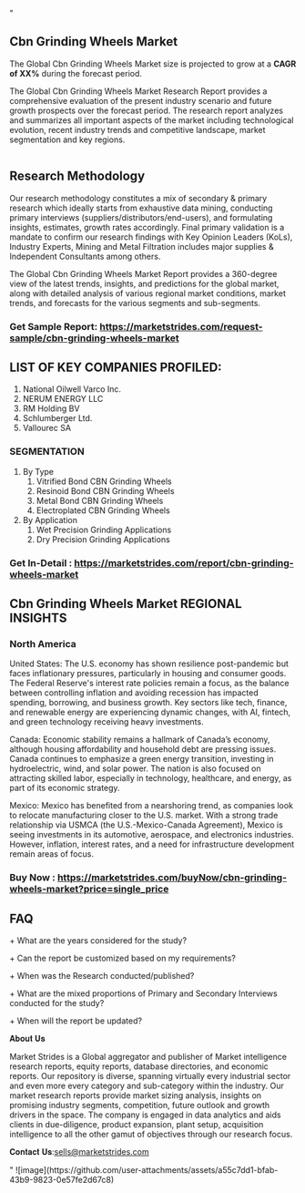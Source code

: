"<h2>Cbn Grinding Wheels Market</h2>
<p>The Global Cbn Grinding Wheels Market size is projected to grow at a <strong>CAGR of XX%</strong> during the forecast period.</p>
<p>The Global Cbn Grinding Wheels Market Research Report provides a comprehensive evaluation of the present industry scenario and future growth prospects over the forecast period. The research report analyzes and summarizes all important aspects of the market including technological evolution, recent industry trends and competitive landscape, market segmentation and key regions.</p>
<p><img style=""width: 100%;"" src=""https://marketstrides.com//uploads/images/marketstrides-051.png"" alt=""Cbn Grinding Wheels Market Report Analysis"" /></p>
<h2>Research Methodology</h2>
<p>Our research methodology constitutes a mix of secondary &amp; primary research which ideally starts from exhaustive data mining, conducting primary interviews (suppliers/distributors/end-users), and formulating insights, estimates, growth rates accordingly. Final primary validation is a mandate to confirm our research findings with Key Opinion Leaders (KoLs), Industry Experts, Mining and Metal Filtration includes major supplies &amp; Independent Consultants among others.</p>
<p>The Global Cbn Grinding Wheels Market Report provides a 360-degree view of the latest trends, insights, and predictions for the global market, along with detailed analysis of various regional market conditions, market trends, and forecasts for the various segments and sub-segments.</p>
<h3><strong>Get Sample Report: <a href=
https://marketstrides.com/request-sample/cbn-grinding-wheels-market>https://marketstrides.com/request-sample/cbn-grinding-wheels-market</a></strong></h3>
<h2>LIST OF KEY COMPANIES PROFILED:</h2>
<p><ol><li>National Oilwell Varco Inc.</li><li>NERUM ENERGY LLC</li><li>RM Holding BV</li><li>Schlumberger Ltd.</li><li>Vallourec SA</li></ol></p>
<h3>SEGMENTATION</h3>
<p><ol><li>By Type<ol><li>Vitrified Bond CBN Grinding Wheels</li><li>Resinoid Bond CBN Grinding Wheels</li><li>Metal Bond CBN Grinding Wheels</li><li>Electroplated CBN Grinding Wheels</li></ol></li><li>By Application<ol><li>Wet Precision Grinding Applications</li><li>Dry Precision Grinding Applications</li></ol></li></ol></p>
<h3><strong>Get In-Detail : <a href=https://marketstrides.com/report/cbn-grinding-wheels-market>https://marketstrides.com/report/cbn-grinding-wheels-market</a></strong></h3>
<h2>Cbn Grinding Wheels Market REGIONAL INSIGHTS</h2>
<h3>North America</h3>
<p>United States: The U.S. economy has shown resilience post-pandemic but faces inflationary pressures, particularly in housing and consumer goods. The Federal Reserve's interest rate policies remain a focus, as the balance between controlling inflation and avoiding recession has impacted spending, borrowing, and business growth. Key sectors like tech, finance, and renewable energy are experiencing dynamic changes, with AI, fintech, and green technology receiving heavy investments.</p>
<p>Canada: Economic stability remains a hallmark of Canada’s economy, although housing affordability and household debt are pressing issues. Canada continues to emphasize a green energy transition, investing in hydroelectric, wind, and solar power. The nation is also focused on attracting skilled labor, especially in technology, healthcare, and energy, as part of its economic strategy.</p>
<p>Mexico: Mexico has benefited from a nearshoring trend, as companies look to relocate manufacturing closer to the U.S. market. With a strong trade relationship via USMCA (the U.S.-Mexico-Canada Agreement), Mexico is seeing investments in its automotive, aerospace, and electronics industries. However, inflation, interest rates, and a need for infrastructure development remain areas of focus.</p>
<h3><strong>Buy Now : <a href=https://marketstrides.com/buyNow/cbn-grinding-wheels-market?price=single_price>https://marketstrides.com/buyNow/cbn-grinding-wheels-market?price=single_price</a></strong></h3>
<h2>FAQ</h2>
<p>+ What are the years considered for the study?</p>
<p>+ Can the report be customized based on my requirements?</p>
<p>+ When was the Research conducted/published?</p>
<p>+ What are the mixed proportions of Primary and Secondary Interviews conducted for the study?</p>
<p>+ When will the report be updated?</p>
<p>𝐀𝐛𝐨𝐮𝐭 𝐔𝐬</p>
<p>Market Strides is a Global aggregator and publisher of Market intelligence research reports, equity reports, database directories, and economic reports. Our repository is diverse, spanning virtually every industrial sector and even more every category and sub-category within the industry. Our market research reports provide market sizing analysis, insights on promising industry segments, competition, future outlook and growth drivers in the space. The company is engaged in data analytics and aids clients in due-diligence, product expansion, plant setup, acquisition intelligence to all the other gamut of objectives through our research focus.</p>
<p>𝐂𝐨𝐧𝐭𝐚𝐜𝐭 𝐔𝐬:<a href=mailto:sells@marketstrides.com>sells@marketstrides.com</a></p>"
![image](https://github.com/user-attachments/assets/a55c7dd1-bfab-43b9-9823-0e57fe2d67c8)
